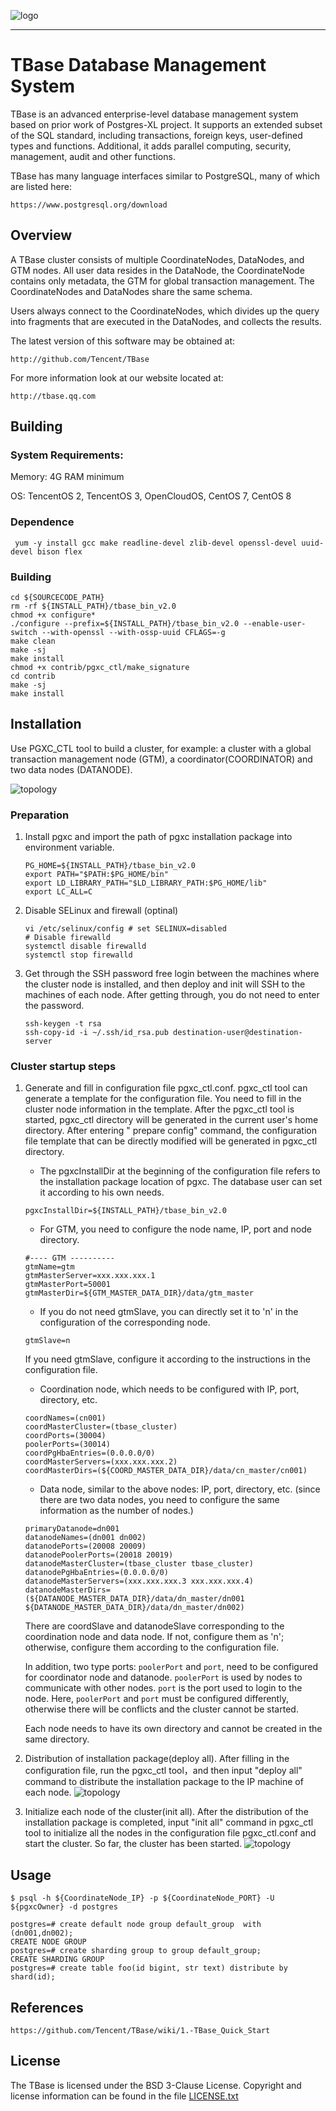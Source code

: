 ![logo](images/TBase_logo_white.png)
___
# TBase Database Management System
TBase is an advanced enterprise-level database management system based on prior work of Postgres-XL project. It supports an extended subset of the SQL standard, including transactions, foreign keys, user-defined types and functions. Additional, it adds parallel computing, security, management, audit and other functions.

TBase has many language interfaces similar to PostgreSQL, many of which are listed here:

	https://www.postgresql.org/download

## Overview
A TBase cluster consists of multiple CoordinateNodes, DataNodes, and GTM nodes. All user data resides in the DataNode, the CoordinateNode contains only metadata, the GTM for global transaction management. The CoordinateNodes and DataNodes share the same schema.

Users always connect to the CoordinateNodes, which divides up the query into fragments that are executed in the DataNodes, and collects the results.

The latest version of this software may be obtained at:

	http://github.com/Tencent/TBase

For more information look at our website located at:

	http://tbase.qq.com

## Building

### System Requirements: 

Memory: 4G RAM minimum

OS: TencentOS 2, TencentOS 3, OpenCloudOS, CentOS 7, CentOS 8

### Dependence

` yum -y install gcc make readline-devel zlib-devel openssl-devel uuid-devel bison flex`

### Building

```
cd ${SOURCECODE_PATH}
rm -rf ${INSTALL_PATH}/tbase_bin_v2.0
chmod +x configure*
./configure --prefix=${INSTALL_PATH}/tbase_bin_v2.0 --enable-user-switch --with-openssl --with-ossp-uuid CFLAGS=-g
make clean
make -sj
make install
chmod +x contrib/pgxc_ctl/make_signature
cd contrib
make -sj
make install
```

## Installation
Use PGXC\_CTL tool to build a cluster, for example: a cluster with a global transaction management node (GTM), a coordinator(COORDINATOR) and two data nodes (DATANODE).

![topology](images/topology.png)
### Preparation

1. Install pgxc and import the path of pgxc installation package into environment variable.

    ```
	PG_HOME=${INSTALL_PATH}/tbase_bin_v2.0
	export PATH="$PATH:$PG_HOME/bin"
	export LD_LIBRARY_PATH="$LD_LIBRARY_PATH:$PG_HOME/lib"
	export LC_ALL=C
    ```

2. Disable SELinux and firewall (optinal)

    ```
	vi /etc/selinux/config # set SELINUX=disabled
	# Disable firewalld
    systemctl disable firewalld
    systemctl stop firewalld
    ```
    
2. Get through the SSH password free login between the machines where the cluster node is installed, and then deploy and init will SSH to the machines of each node. After getting through, you do not need to enter the password.

    ```
	ssh-keygen -t rsa
	ssh-copy-id -i ~/.ssh/id_rsa.pub destination-user@destination-server
    ```

### Cluster startup steps

1. Generate and fill in configuration file pgxc\_ctl.conf. pgxc\_ctl tool can generate a template for the configuration file. You need to fill in the cluster node information in the template. After the pgxc\_ctl tool is started, pgxc\_ctl directory will be generated in the current user's home directory. After entering " prepare config" command, the configuration file template that can be directly modified will be generated in pgxc\_ctl directory.

	* The pgxcInstallDir at the beginning of the configuration file refers to the installation package location of pgxc. The database user can set it according to his own needs.

	```
	pgxcInstallDir=${INSTALL_PATH}/tbase_bin_v2.0
	```

	* For GTM, you need to configure the node name, IP, port and node directory.

	```
	#---- GTM ----------
	gtmName=gtm
	gtmMasterServer=xxx.xxx.xxx.1
	gtmMasterPort=50001
	gtmMasterDir=${GTM_MASTER_DATA_DIR}/data/gtm_master
	```

	* If you do not need gtmSlave, you can directly set it to 'n' in the configuration of the corresponding node.

	```
	gtmSlave=n
	```

	If you need gtmSlave, configure it according to the instructions in the configuration file.

	* Coordination node, which needs to be configured with IP, port, directory, etc.

	```
	coordNames=(cn001)
	coordMasterCluster=(tbase_cluster)
	coordPorts=(30004)
	poolerPorts=(30014)
	coordPgHbaEntries=(0.0.0.0/0)
	coordMasterServers=(xxx.xxx.xxx.2)
	coordMasterDirs=(${COORD_MASTER_DATA_DIR}/data/cn_master/cn001)
	```

	* Data node, similar to the above nodes: IP, port, directory, etc. (since there are two data nodes, you need to configure the same information as the number of nodes.)

	```
	primaryDatanode=dn001
	datanodeNames=(dn001 dn002)
	datanodePorts=(20008 20009)
	datanodePoolerPorts=(20018 20019)
	datanodeMasterCluster=(tbase_cluster tbase_cluster)
	datanodePgHbaEntries=(0.0.0.0/0)
	datanodeMasterServers=(xxx.xxx.xxx.3 xxx.xxx.xxx.4)
	datanodeMasterDirs=(${DATANODE_MASTER_DATA_DIR}/data/dn_master/dn001 ${DATANODE_MASTER_DATA_DIR}/data/dn_master/dn002)
	```

	There are coordSlave and datanodeSlave corresponding to the coordination node and data node. If not, configure them as 'n'; otherwise, configure them according to the configuration file.

	In addition, two type ports: `poolerPort` and `port`, need to be configured for coordinator node and datanode. `poolerPort` is used by nodes to communicate with other nodes. `port` is the port used to login to the node. Here, `poolerPort` and `port` must be configured differently, otherwise there will be conflicts and the cluster cannot be started.

	Each node needs to have its own directory and cannot be created in the same directory.

2. Distribution of installation package(deploy all). After filling in the configuration file, run the pgxc\_ctl tool，and then input "deploy all" command to distribute the installation package to the IP machine of each node.
![topology](images/deploy.png)

3. Initialize each node of the cluster(init all). After the distribution of the installation package is completed, input "init all" command in pgxc\_ctl tool to initialize all the nodes in the configuration file pgxc\_ctl.conf and start the cluster. So far, the cluster has been started.
![topology](images/init.png)

## Usage

```
$ psql -h ${CoordinateNode_IP} -p ${CoordinateNode_PORT} -U ${pgxcOwner} -d postgres

postgres=# create default node group default_group  with (dn001,dn002);
CREATE NODE GROUP
postgres=# create sharding group to group default_group;
CREATE SHARDING GROUP
postgres=# create table foo(id bigint, str text) distribute by shard(id);

```

## References  

```
https://github.com/Tencent/TBase/wiki/1.-TBase_Quick_Start
```

## License

The TBase is licensed under the BSD 3-Clause License. Copyright and license information can be found in the file [LICENSE.txt](LICENSE.txt)
